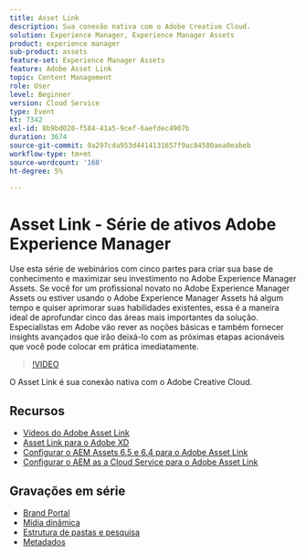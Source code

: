 ```yaml
---
title: Asset Link
description: Sua conexão nativa com o Adobe Creative Cloud.
solution: Experience Manager, Experience Manager Assets
product: experience manager
sub-product: assets
feature-set: Experience Manager Assets
feature: Adobe Asset Link
topic: Content Management
role: User
level: Beginner
version: Cloud Service
type: Event
kt: 7342
exl-id: 8b9bd020-f584-41a5-9cef-6aefdec4907b
duration: 3674
source-git-commit: 9a297cda953d4414131657f9ac84580aea0eabeb
workflow-type: tm+mt
source-wordcount: '168'
ht-degree: 5%

---
```


# Asset Link - Série de ativos Adobe Experience Manager

Use esta série de webinários com cinco partes para criar sua base de conhecimento e maximizar seu investimento no Adobe Experience Manager Assets. Se você for um profissional novato no Adobe Experience Manager Assets ou estiver usando o Adobe Experience Manager Assets há algum tempo e quiser aprimorar suas habilidades existentes, essa é a maneira ideal de aprofundar cinco das áreas mais importantes da solução. Especialistas em Adobe vão rever as noções básicas e também fornecer insights avançados que irão deixá-lo com as próximas etapas acionáveis que você pode colocar em prática imediatamente.

>[!VIDEO](https://video.tv.adobe.com/v/332127/?quality=12&learn=on&hidetitle=true)

O Asset Link é sua conexão nativa com o Adobe Creative Cloud.

## Recursos

* [Vídeos do Adobe Asset Link](https://experienceleague.adobe.com/docs/experience-manager-learn/assets/adobe-asset-link/launch-adobe-asset-link.html?lang=pt-BR)
* [Asset Link para o Adobe XD](https://helpx.adobe.com/enterprise/admin-guide.html/enterprise/using/adobe-asset-link-for-xd.ug.html)
* [Configurar o AEM Assets 6.5 e 6.4 para o Adobe Asset Link](https://helpx.adobe.com/enterprise/using/configure-aem-assets-6-for-asset-link.html)
* [Configurar o AEM as a Cloud Service para o Adobe Asset Link](https://helpx.adobe.com/enterprise/admin-guide.html/enterprise/using/configure-aem-assets-for-asset-link.ug.html)

## Gravações em série

* [Brand Portal](brand-portal.md)
* [Mídia dinâmica](dynamic-media.md)
* [Estrutura de pastas e pesquisa](folder-structure-search.md)
* [Metadados](metadata.md)
